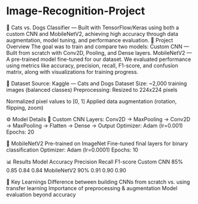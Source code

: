 # Image-Recognition-Project
🐾 Cats vs. Dogs Classifier — Built with TensorFlow/Keras using both a custom CNN and MobileNetV2, achieving high accuracy through data augmentation, model tuning, and performance evaluation.
📌 Project Overview
The goal was to train and compare two models:
Custom CNN — Built from scratch with Conv2D, Pooling, and Dense layers.
MobileNetV2 — A pre-trained model fine-tuned for our dataset.
We evaluated performance using metrics like accuracy, precision, recall, F1-score, and confusion matrix, along with visualizations for training progress.

📂 Dataset
Source: Kaggle — Cats and Dogs Dataset
Size: ~2,000 training images (balanced classes)
Preprocessing:
Resized to 224x224 pixels

Normalized pixel values to [0, 1]
Applied data augmentation (rotation, flipping, zoom)

⚙️ Model Details
🔹 Custom CNN
Layers: Conv2D → MaxPooling → Conv2D → MaxPooling → Flatten → Dense → Output
Optimizer: Adam (lr=0.001)
Epochs: 20

🔹 MobileNetV2
Pre-trained on ImageNet
Fine-tuned final layers for binary classification
Optimizer: Adam (lr=0.0001)
Epochs: 10

📊 Results
Model	Accuracy	Precision	Recall	F1-score
Custom CNN	85%	0.85	0.84	0.84
MobileNetV2	90%	0.91	0.90	0.90

📌 Key Learnings
Difference between building CNNs from scratch vs. using transfer learning
Importance of preprocessing & augmentation
Model evaluation beyond accuracy
